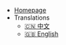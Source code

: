 - [Homepage](https://www.KorThochain.com/)
- Translations
  - [:cn: 中文](/)
  - [:uk: English](/en-us/intro)


